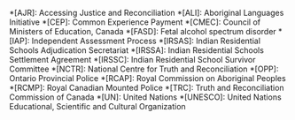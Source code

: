 *[AJR]: Accessing Justice and Reconciliation
*[ALI]: Aboriginal Languages Initiative
*[CEP]: Common Experience Payment
*[CMEC]: Council of Ministers of Education, Canada
*[FASD]: Fetal alcohol spectrum disorder
*[IAP]: Independent Assessment Process
*[IRSAS]: Indian Residential Schools Adjudication Secretariat
*[IRSSA]: Indian Residential Schools Settlement Agreement
*[IRSSC]: Indian Residential School Survivor Committee
*[NCTR]: National Centre for Truth and Reconciliation
*[OPP]: Ontario Provincial Police
*[RCAP]: Royal Commission on Aboriginal Peoples
*[RCMP]: Royal Canadian Mounted Police
*[TRC]: Truth and Reconciliation Commission of Canada
*[UN]: United Nations
*[UNESCO]: United Nations Educational, Scientific and Cultural Organization
